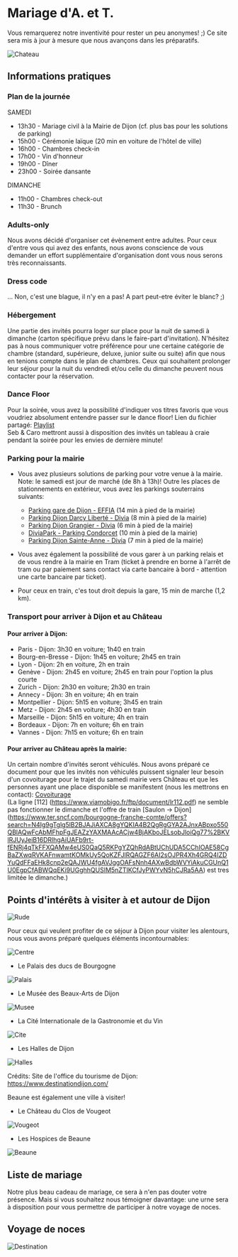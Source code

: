 # Mariage d'A. et T.

Vous remarquerez notre inventivité pour rester un peu anonymes! ;) 
Ce site sera mis à jour à mesure que nous avançons dans les préparatifs. 

![Chateau](https://github.com/thainbnaeut/thainbnaeut.github.io/blob/main/ch.jpeg?raw=true)

## Informations pratiques

### Plan de la journée

SAMEDI
- 13h30 - Mariage civil à la Mairie de Dijon (cf. plus bas pour les solutions de parking)
- 15h00 - Cérémonie laïque (20 min en voiture de l'hôtel de ville)
- 16h00 - Chambres check-in
- 17h00 - Vin d'honneur
- 19h00 - Dîner
- 23h00 - Soirée dansante 

DIMANCHE
- 11h00 - Chambres check-out
- 11h30 - Brunch

### Adults-only
Nous avons décidé d'organiser cet évènement entre adultes. Pour ceux d'entre vous qui avez des enfants, nous avons conscience de vous demander un effort supplémentaire d'organisation dont vous nous serons très reconnaissants. 

### Dress code
... Non, c'est une blague, il n'y en a pas! A part peut-etre éviter le blanc? ;) 

### Hébergement
Une partie des invités pourra loger sur place pour la nuit de samedi à dimanche (carton spécifique prévu dans le faire-part d'invitation). N'hésitez pas à nous communiquer votre préférence pour une certaine catégorie de chambre (standard, supérieure, deluxe, junior suite ou suite) afin que nous en tenions compte dans le plan de chambres. Ceux qui souhaitent prolonger leur séjour pour la nuit du vendredi et/ou celle du dimanche peuvent nous contacter pour la réservation. 

### Dance Floor
Pour la soirée, vous avez la possibilité d'indiquer vos titres favoris que vous voudriez absolument entendre passer sur le dance floor! Lien du fichier partagé: 
[Playlist](https://lite.framacalc.org/ul9qy3x2t8-9xqa)  
Seb & Caro mettront aussi à disposition des invités un tableau à craie pendant la soirée pour les envies de dernière minute! 

### Parking pour la mairie

- Vous avez plusieurs solutions de parking pour votre venue à la mairie. Note: le samedi est jour de marché (de 8h à 13h)! Outre les places de stationnements en extérieur, vous avez les parkings souterrains suivants: 
  - [Parking gare de Dijon - EFFIA](https://www.google.ch/maps/place/Parking+gare+de+Dijon+-+EFFIA/@47.3224896,5.0301464,16.26z/data=!3m1!5s0x47f29d941ca31f73:0xdb78b1efb5522bc!4m22!1m16!4m15!1m6!1m2!1s0x47f29de8f93892d5:0xe4f338fc749239ef!2sMairie+de+Dijon,+Place+de+la+Lib%C3%A9ration,+Dijon,+France!2m2!1d5.0415729!2d47.3218628!1m6!1m2!1s0x47f29d914b1fd2d3:0x6ac269754d1e85cd!2sGare+de+Dijon,+31+Cr+de+la+gare,+21000+Dijon,+France!2m2!1d5.027221!2d47.323363!3e2!3m4!1s0x0:0x1a8c5cbe7d1e7220!8m2!3d47.3240679!4d5.027809) (14 min à pied de la mairie)   
  - [Parking Dijon Darcy Liberté - Divia](https://www.google.ch/maps/place/Parking+Dijon+Darcy+Libert%C3%A9+-+Divia/@47.3218713,5.0381073,16.52z/data=!3m1!5s0x47f29d941ca31f73:0xdb78b1efb5522bc!4m22!1m16!4m15!1m6!1m2!1s0x47f29de8f93892d5:0xe4f338fc749239ef!2sMairie+de+Dijon,+Place+de+la+Lib%C3%A9ration,+Dijon,+France!2m2!1d5.0415729!2d47.3218628!1m6!1m2!1s0x47f29d914b1fd2d3:0x6ac269754d1e85cd!2sGare+de+Dijon,+31+Cr+de+la+gare,+21000+Dijon,+France!2m2!1d5.027221!2d47.323363!3e2!3m4!1s0x47f29dfaff8a56b1:0xa75b565e59946854!8m2!3d47.3234249!4d5.0338499) (8 min à pied de la mairie)    
  - [Parking Dijon Grangier - Divia](https://www.google.ch/maps/place/Parking+Dijon+Grangier+-+Divia/@47.3218713,5.0381073,16.52z/data=!3m1!5s0x47f29d941ca31f73:0xdb78b1efb5522bc!4m22!1m16!4m15!1m6!1m2!1s0x47f29de8f93892d5:0xe4f338fc749239ef!2sMairie+de+Dijon,+Place+de+la+Lib%C3%A9ration,+Dijon,+France!2m2!1d5.0415729!2d47.3218628!1m6!1m2!1s0x47f29d914b1fd2d3:0x6ac269754d1e85cd!2sGare+de+Dijon,+31+Cr+de+la+gare,+21000+Dijon,+France!2m2!1d5.027221!2d47.323363!3e2!3m4!1s0x0:0x8436a57ac621ed0e!8m2!3d47.3231838!4d5.0374678) (6 min à pied de la mairie)   
  - [DiviaPark - Parking Condorcet](https://www.google.ch/maps/place/DiviaPark+-+Parking+Condorcet/@47.3222869,5.032873,16.52z/data=!3m1!5s0x47f29d941ca31f73:0xdb78b1efb5522bc!4m22!1m16!4m15!1m6!1m2!1s0x47f29de8f93892d5:0xe4f338fc749239ef!2sMairie+de+Dijon,+Place+de+la+Lib%C3%A9ration,+Dijon,+France!2m2!1d5.0415729!2d47.3218628!1m6!1m2!1s0x47f29d914b1fd2d3:0x6ac269754d1e85cd!2sGare+de+Dijon,+31+Cr+de+la+gare,+21000+Dijon,+France!2m2!1d5.027221!2d47.323363!3e2!3m4!1s0x47f29deabcfd17a7:0x3ef33cc4a0f81541!8m2!3d47.3196987!4d5.0332849) (10 min à pied de la mairie)     
  - [Parking Dijon Sainte-Anne - Divia](https://www.google.ch/maps/place/Parking+Dijon+Sainte-Anne+-+Divia/@47.3213745,5.0343535,16.52z/data=!3m1!5s0x47f29d941ca31f73:0xdb78b1efb5522bc!4m22!1m16!4m15!1m6!1m2!1s0x47f29de8f93892d5:0xe4f338fc749239ef!2sMairie+de+Dijon,+Place+de+la+Lib%C3%A9ration,+Dijon,+France!2m2!1d5.0415729!2d47.3218628!1m6!1m2!1s0x47f29d914b1fd2d3:0x6ac269754d1e85cd!2sGare+de+Dijon,+31+Cr+de+la+gare,+21000+Dijon,+France!2m2!1d5.027221!2d47.323363!3e2!3m4!1s0x0:0xb335908b1b6af831!8m2!3d47.3185326!4d5.0383434) (7 min à pied de la mairie)     

- Vous avez également la possibilité de vous garer à un parking relais et de vous rendre à la mairie en Tram (ticket à prendre en borne à l'arrêt de tram ou par paiement sans contact via carte bancaire à bord - attention une carte bancaire par ticket). 
 
- Pour ceux en train, c'es tout droit depuis la gare, 15 min de marche (1,2 km). 

### Transport pour arriver à Dijon et au Château

#### Pour arriver à Dijon:
- Paris - Dijon: 3h30 en voiture; 1h40 en train
- Bourg-en-Bresse - Dijon: 1h45 en voiture; 2h45 en train
- Lyon - Dijon: 2h en voiture, 2h en train 
- Genève - Dijon: 2h45 en voiture; 2h45 en train pour l'option la plus courte
- Zurich - Dijon: 2h30 en voiture; 2h30 en train
- Annecy - Dijon: 3h en voiture; 4h en train
- Montpellier - Dijon: 5h15 en voiture; 3h45 en train
- Metz - Dijon: 2h45 en voiture; 4h30 en train
- Marseille - Dijon: 5h15 en voiture; 4h en train
- Bordeaux - Dijon: 7h en voiture; 6h en train
- Vannes - Dijon: 7h15 en voiture; 6h en train

#### Pour arriver au Château après la mairie:
Un certain nombre d'invités seront véhiculés. Nous avons préparé ce document pour que les invités non véhiculés puissent signaler leur besoin d'un covoiturage pour le trajet du samedi mairie vers Château et que les personnes ayant une place disponible se manifestent (nous les mettrons en contact): [Covoiturage](https://lite.framacalc.org/ube9okq9xm-9xua)   
(La ligne [112] (https://www.viamobigo.fr/ftp/document/lr112.pdf) ne semble pas fonctionner le dimanche et l'offre de train [Saulon -> Dijon] (https://www.ter.sncf.com/bourgogne-franche-comte/offers?search=N4Ig9gTglg5lB2BJAJiAXCA8gYQKIA4B2QgRgGYA2AJnxABpxo550QBlAQwFcAbMFhpFgJEAZzYAXMAAcACjw4BjAKboJELsobJloiQg77%2BKVlRJUyJeiB16DRlhgAiUAFb9rt-fENRj4qTkFFXQAMw4eUS0QaQ5RKPgYZQhRdABtUChUDA5CChIOAE58CgBaZXwqRVKAFnwamtKOMkUy5QoKZFJlRQAGZF6AI2sOJPR4Xh4GRQ4IZDYuQdFFaEHk8cnp2eQAJWU4fgAVJggOAFsNnh4AXwBdbWVYiAkuCGUnQ1U0EgpCfABWQqEKi9UGghhQUSIM5nZTIKCfJyPWYvN5hCJRa5AA) est tres limitée le dimanche.) 

## Points d'intérêts à visiter à et autour de Dijon

![Rude](https://github.com/thainbnaeut/thainbnaeut.github.io/blob/main/rude.jpg?raw=true)

Pour ceux qui veulent profiter de ce séjour à Dijon pour visiter les alentours, nous vous avons préparé quelques éléments incontournables:

![Centre](https://github.com/thainbnaeut/thainbnaeut.github.io/blob/main/centre-ville-dijon.png?raw=true)

- Le Palais des ducs de Bourgogne

![Palais](https://github.com/thainbnaeut/thainbnaeut.github.io/blob/main/palais-ducs.jpg?raw=true)

- Le Musée des Beaux-Arts de Dijon

![Musee](https://github.com/thainbnaeut/thainbnaeut.github.io/blob/main/rozenn-krebel-132.jpg?raw=true) 

- La Cité Internationale de la Gastronomie et du Vin

![Cite](https://github.com/thainbnaeut/thainbnaeut.github.io/blob/main/cite.jpg?raw=true) 

- Les Halles de Dijon

![Halles](https://github.com/thainbnaeut/thainbnaeut.github.io/blob/main/halles.jpg?raw=true)

Crédits: Site de l'office du tourisme de Dijon: https://www.destinationdijon.com/

Beaune est également une ville à visiter!

- Le Château du Clos de Vougeot

![Vougeot](https://github.com/thainbnaeut/thainbnaeut.github.io/blob/main/chateau-du-clos-de-vougeot.jpg?raw=true) 

- Les Hospices de Beaune

![Beaune](https://github.com/thainbnaeut/thainbnaeut.github.io/blob/main/beaune.jpg?raw=true) 

## Liste de mariage
Notre plus beau cadeau de mariage, ce sera à n'en pas douter votre présence. Mais si vous souhaitez nous témoigner davantage: une urne sera à disposition pour vous permettre de participer à notre voyage de noces. 

## Voyage de noces
![Destination](https://github.com/thainbnaeut/thainbnaeut.github.io/blob/main/destination.jpg?raw=true)
